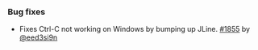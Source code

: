 ### Bug fixes

- Fixes Ctrl-C not working on Windows by bumping up JLine. [#1855][1855] by [@eed3si9n][@eed3si9n]

  [1855]: https://github.com/sbt/sbt/issues/1855
  [@eed3si9n]: https://github.com/eed3si9n
  [@dwijnand]: https://github.com/dwijnand
  [@Duhemm]: https://github.com/Duhemm
